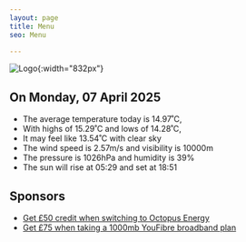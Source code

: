 ```yaml
---
layout: page
title: Menu
seo: Menu

---
```


![Logo](/images/logo.jpg){:width="832px"}

<!-- weather_marker starts -->
## On Monday, 07 April 2025

- The average temperature today is 14.97˚C,
- With highs of 15.29˚C and lows of 14.28˚C,
- It may feel like 13.54˚C with clear sky
- The wind speed is 2.57m/s and visibility is 10000m
- The pressure is 1026hPa and humidity is 39%
- The sun will rise at 05:29 and set at 18:51

<!-- weather_marker ends -->

## Sponsors

- [Get £50 credit when switching to Octopus Energy](https://bit.ly/3oD1nnS)
- [Get £75 when taking a 1000mb YouFibre broadband plan](https://aklam.io/91zWhU?)



